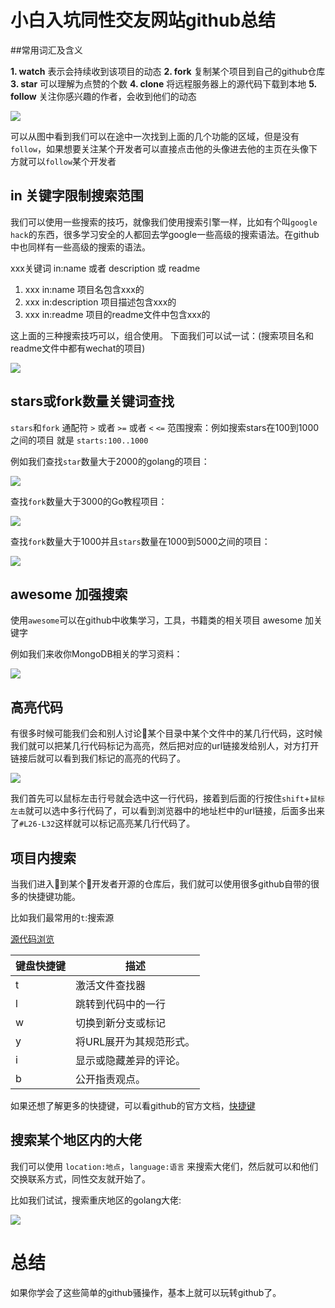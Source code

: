 # 小白入坑同性交友网站github总结

##常用词汇及含义

**1. watch** 表示会持续收到该项目的动态
**2. fork** 复制某个项目到自己的github仓库
**3. star** 可以理解为点赞的个数
**4. clone** 将远程服务器上的源代码下载到本地
**5. follow** 关注你感兴趣的作者，会收到他们的动态

![](https://test.demo-1s.com/images/2019/07/05/04l4e76cEvClFNMg.jpg)

可以从图中看到我们可以在途中一次找到上面的几个功能的区域，但是没有`follow`，如果想要关注某个开发者可以直接点击他的头像进去他的主页在头像下方就可以`follow`某个开发者

## in 关键字限制搜索范围 

我们可以使用一些搜索的技巧，就像我们使用搜索引擎一样，比如有个叫`google hack`的东西，很多学习安全的人都回去学google一些高级的搜索语法。在github中也同样有一些高级的搜索的语法。

xxx关键词 in:name 或者 description 或 readme

1. xxx in:name 项目名包含xxx的
2. xxx in:description 项目描述包含xxx的
3. xxx in:readme 项目的readme文件中包含xxx的

这上面的三种搜索技巧可以，组合使用。
下面我们可以试一试：(搜索项目名和readme文件中都有wechat的项目)

![](https://test.demo-1s.com/images/2019/07/05/PIhiVlWclb3IcmJ7.jpg)

## stars或fork数量关键词查找

`stars`和`fork` 通配符 `>` 或者 `>=` 或者 `<` `<=`
范围搜索：例如搜索stars在100到1000之间的项目 就是 `starts:100..1000`

例如我们查找`star`数量大于2000的golang的项目：

![](https://test.demo-1s.com/images/2019/07/05/m5LYX9eL6vDO7A3B.jpg)


 查找`fork`数量大于3000的Go教程项目：
 
 ![](media/15550789777426/15550836606288.jpg)

查找`fork`数量大于1000并且`stars`数量在1000到5000之间的项目：

![](https://test.demo-1s.com/images/2019/07/05/7t6NUS9yRn46W9ga.jpg)

## awesome 加强搜索

使用`awesome`可以在github中收集学习，工具，书籍类的相关项目
awesome 加关键字

例如我们来收你MongoDB相关的学习资料：

![](https://test.demo-1s.com/images/2019/07/05/rOks3QLueIEhI45T.jpg)

## 高亮代码

有很多时候可能我们会和别人讨论某个目录中某个文件中的某几行代码，这时候我们就可以把某几行代码标记为高亮，然后把对应的url链接发给别人，对方打开链接后就可以看到我们标记的高亮的代码了。

![](https://test.demo-1s.com/images/2019/07/05/0pG9KVTQfHjBCvyF.jpg)

我们首先可以鼠标左击行号就会选中这一行代码，接着到后面的行按住`shift`+`鼠标左击`就可以选中多行代码了，可以看到浏览器中的地址栏中的url链接，后面多出来了`#L26-L32`这样就可以标记高亮某几行代码了。

## 项目内搜索

当我们进入到某个开发者开源的仓库后，我们就可以使用很多github自带的很多的快捷键功能。

比如我们最常用的`t`:搜索源

[源代码浏览](#)

| 键盘快捷键 | 描述 |
| --- | --- |
| t | 激活文件查找器 |
| l | 跳转到代码中的一行 |
| w | 切换到新分支或标记 |
| y | 将URL展开为其规范形式。|
| i | 显示或隐藏差异的评论。  |
| b | 公开指责观点。 |

如果还想了解更多的快捷键，可以看github的官方文档，[快捷键](https://help.github.com/en/articles/using-keyboard-shortcuts)

## 搜索某个地区内的大佬

我们可以使用 `location:地点`，`language:语言` 来搜索大佬们，然后就可以和他们交换联系方式，同性交友就开始了。

比如我们试试，搜索重庆地区的golang大佬:

![](https://test.demo-1s.com/images/2019/07/05/PvvHZCanX591ZuvV.jpg)


# 总结

如果你学会了这些简单的github骚操作，基本上就可以玩转github了。